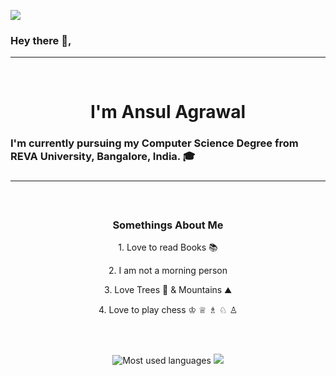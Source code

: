 ![](https://komarev.com/ghpvc/?username=ansulagrawal)

<h3>Hey there 👋,</h3><hr /><h1<br /> <br />
<h1 align="center">I'm Ansul Agrawal</h1>

<h3 align="left">I'm currently pursuing my Computer Science Degree from REVA University, Bangalore, India. 🎓<h3>
<hr>
<br />
  
<h3 align="center">Somethings About Me</h3>
  <p align="center">1. Love to read Books 📚 </p>
  <p align="center">2. I am not a morning person </p>
  <p align="center">3. Love Trees 🌳 & Mountains ⛰️ </p>
  <p align="center">4. Love to play chess ♔ ♕ ♗ ♘ ♙ </p>

<br />
<br />
<p align="center">
  <img src="https://github-readme-stats.vercel.app/api/top-langs/?username=ankitksh81&layout=compact&hide=makefile&theme=nord" alt="Most used languages" />
  <img src="https://github-readme-stats.vercel.app/api?username=ansulagrawal&show_icons=true&count_private=true&hide=contribs,issues&theme=nord" />
</p>
